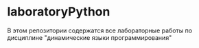# laboratoryPython
В этом репозитории содержатся все лабораторные работы по дисциплине "динамические языки программирования"
